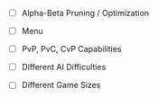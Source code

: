 - [ ] Alpha-Beta Pruning / Optimization

- [ ] Menu
- [ ] PvP, PvC, CvP Capabilities
- [ ] Different AI Difficulties
- [ ] Different Game Sizes